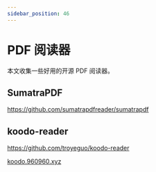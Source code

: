 ```yaml
---
sidebar_position: 46
---
```


# PDF 阅读器



本文收集一些好用的开源 PDF 阅读器。



## SumatraPDF

https://github.com/sumatrapdfreader/sumatrapdf



## koodo-reader

https://github.com/troyeguo/koodo-reader

[koodo.960960.xyz](https://koodo.960960.xyz/)
